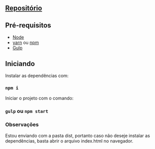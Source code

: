 ## [Repositório](https://github.com/eduwr/frontend-without-framework)

## Pré-requisitos

- [Node](https://nodejs.org/en/)
- [yarn](https://yarnpkg.com/) ou [npm](https://www.npmjs.com/get-npm)
- [Gulp](https://gulpjs.com/)

## Iniciando

Instalar as dependências com:

### `npm i`

Iniciar o projeto com o comando:

### `gulp` ou `npm start`

### Observações

Estou enviando com a pasta dist, portanto caso não deseje instalar as dependências, basta abrir o arquivo index.html no navegador.
